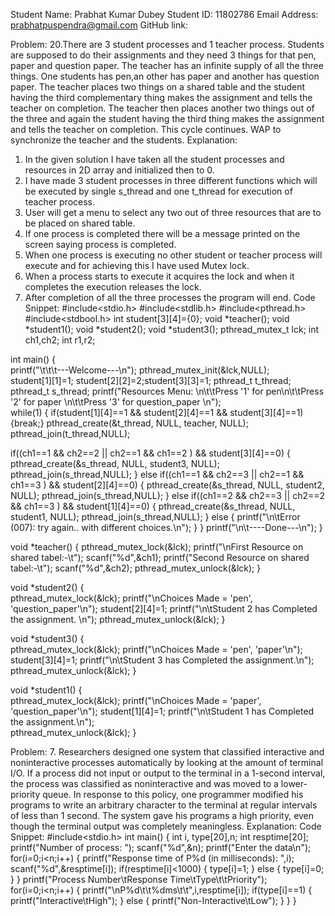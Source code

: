 Student Name: Prabhat Kumar Dubey
Student ID: 11802786
Email Address: prabhatpuspendra@gmail.com
GitHub link:

Problem:
20.There are 3 student processes and 1 teacher process. Students are supposed to do their assignments and they need 3 things for that pen, paper and question paper. The teacher has an infinite supply of all the three things. One students has pen,an other has paper and another has question paper. The teacher places two things on a shared table and the student having the third complementary thing makes the assignment and tells the teacher on completion. The teacher then places another two things out of the three and again the student having the third thing makes the assignment and tells the teacher on completion. This cycle continues. WAP to synchronize the teacher and the students. 
Explanation:
1.	In the given solution I have taken all the student processes and resources in 2D array and initialized then to 0.
2.	I have made 3 student processes in three different functions which will be executed by single s_thread and one t_thread for execution of teacher process.
3.	User will get a menu to select any two out of three resources that are to be placed on shared table.
4.	If one process is completed there will be a message printed on the screen saying process is completed.
5.	When one process is executing no other student or teacher process will execute and for achieving this I have used Mutex lock.
6.	When a process starts to execute it acquires the lock and when it completes the execution releases the lock.
7.	After completion of all the three processes the program will end.
Code Snippet:
#include<stdio.h>
#include<stdlib.h>
#include<pthread.h>
#include<stdbool.h>
int student[3][4]={0};
void *teacher();
void *student1();
void *student2();
void *student3();
pthread_mutex_t lck;
int ch1,ch2;
int r1,r2;

int main()
{	
printf("\t\t\t---Welcome---\n");
	pthread_mutex_init(&lck,NULL);\
student[1][1]=1;
	student[2][2]=2;student[3][3]=1;
	pthread_t t_thread;
	pthread_t s_thread;
printf("Resources Menu: \n\t\tPress '1' for pen\n\t\tPress '2' for paper \n\t\tPress '3' for   question_paper \n"); 	
	while(1)
{
if(student[1][4]==1 && student[2][4]==1 && student[3][4]==1){break;}
pthread_create(&t_thread, NULL, teacher, NULL);
pthread_join(t_thread,NULL);
	    
if((ch1==1 && ch2==2 || ch2==1 && ch1==2 ) && student[3][4]==0)
{
	pthread_create(&s_thread, NULL, student3, NULL);
	pthread_join(s_thread,NULL);
}
else if((ch1==1 && ch2==3 || ch2==1 && ch1==3 ) && student[2][4]==0)
{
pthread_create(&s_thread, NULL, student2, NULL);
	pthread_join(s_thread,NULL);
}
else if((ch1==2 && ch2==3 || ch2==2 && ch1==3 ) && student[1][4]==0)
{
	pthread_create(&s_thread, NULL, student1, NULL);
pthread_join(s_thread,NULL);
}
else
{
	printf("\n\tError (007): try again.. with different choices.\n");
}
}
printf("\n\t----Done---\n");
}


void *teacher()
{
pthread_mutex_lock(&lck);
	printf("\nFirst Resource on shared tabel:-\t");
	scanf("%d",&ch1);
	printf("Second Resource on shared tabel:-\t");
	scanf("%d",&ch2);
	pthread_mutex_unlock(&lck);
}

void *student2()
{	
	pthread_mutex_lock(&lck);
	printf("\nChoices Made = 'pen', 'question_paper'\n");
	student[2][4]=1;
	printf("\n\tStudent 2 has Completed the assignment. \n");
	pthread_mutex_unlock(&lck);
}

void *student3()
{	
	pthread_mutex_lock(&lck);
	printf("\nChoices Made = 'pen', 'paper'\n");
	student[3][4]=1;
	printf("\n\tStudent 3 has Completed the assignment.\n");
	pthread_mutex_unlock(&lck);
}

void *student1()
{	
	pthread_mutex_lock(&lck);
	printf("\nChoices Made = 'paper', 'question_paper'\n");
	student[1][4]=1;
	printf("\n\tStudent 1 has Completed the assignment.\n");	
	pthread_mutex_unlock(&lck);
}












Problem:
7. Researchers designed one system that classified interactive and noninteractive processes automatically by looking at the amount of terminal I/O. If a process did not input or output to the terminal in a 1-second interval, the process was classified as noninteractive and was moved to a lower-priority queue. In response to this policy, one programmer modified his programs to write an arbitrary character to the terminal at regular intervals of less than 1 second. The system gave his programs a high priority, even though the terminal output was completely meaningless.
Explanation: 
Code Snippet:
#include<stdio.h>
	int main()
	{
		int i, type[20],n;
		int resptime[20];
		printf("Number of process: ");
		scanf("%d",&n);
		printf("Enter the data\n");
		for(i=0;i<n;i++)
		{
			printf("Response time of P%d (in milliseconds): ",i);
			scanf("%d",&resptime[i]);
			if(resptime[i]<1000)
			{
				type[i]=1;
			}
			else
			{
				type[i]=0;
			}
		}
		printf("Process Number\tResponse Time\tType\t\tPriority");
		for(i=0;i<n;i++)
		{
			printf("\nP%d\t\t%dms\t\t",i,resptime[i]);
			if(type[i]==1)
			{
				printf("Interactive\tHigh");
			}
			else
			{
				printf("Non-Interactive\tLow");
			}
		}
	}

